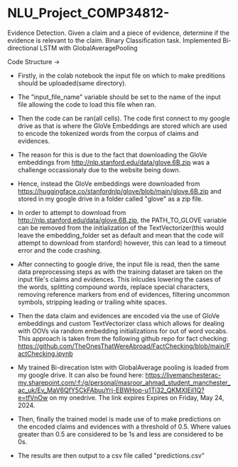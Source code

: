 # NLU_Project_COMP34812-
Evidence Detection. Given a claim and a piece of evidence, determine if the evidence is relevant to the claim.  Binary Classification task.  Implemented Bi-directional LSTM with GlobalAveragePooling

Code Structure -> 
- Firstly, in the colab notebook the input file on which to make preditions should be uploaded(same directory).
- The "input_file_name" variable should be set to the name of the input file allowing the code to load this file when ran.

- Then the code can be ran(all cells). The code first connect to my google drive as that is where the GloVe Embeddings are stored which are used to encode the tokenized words
from the corpus of claims and evidences.
- The reason for this is due to the fact that downloading the GloVe embeddings from http://nlp.stanford.edu/data/glove.6B.zip was a challenge occassionaly due to the website being down.
- Hence, instead the GloVe embeddings were downloaded from https://huggingface.co/stanfordnlp/glove/blob/main/glove.6B.zip and stored in my google drive in a folder called "glove" as a zip file.
- In order to attempt to download from http://nlp.stanford.edu/data/glove.6B.zip, the PATH_TO_GLOVE variable can be removed from the initialization of the TextVectorizer(this would leave the embedding_folder set as default and mean that the code will attempt to download from stanford) however, this can lead to a timeout error and the code crashing.

- After connecting to google drive, the input file is read, then the same data preprocessing steps as with the training dataset are taken on the input file's claims and evidences. This inlcudes lowering the cases of the words, splitting compound words, replace special characters, removing reference markers from end of evidences, filtering uncommon symbols, stripping leading or trailing white spaces.

- Then the data claim and evidences are encoded via the use of GloVe embeddings and custom TextVectorizer class which allows for dealing with OOVs via random embedding initializations for out of word vocabs. This approach is taken from the following github repo for fact checking: https://github.com/TheOnesThatWereAbroad/FactChecking/blob/main/FactChecking.ipynb

- My trained Bi-direcation lstm with GlobalAverage pooling is loaded from my google drive. It can also be found here: https://livemanchesterac-my.sharepoint.com/:f:/g/personal/masroor_ahmad_student_manchester_ac_uk/Ev_MaV6QfY5CkFAbuuYrj-EBWHop-u1Ti32_QKMXIEil1Q?e=tfVnOw   on my onedrive. The link expires Expires on Friday, May 24, 2024.

- Then, finally the trained model is made use of to make predictions on the encoded claims and evidences with a threshold of 0.5. Where values greater than 0.5 are considered to be 1s and less are considered to be 0s.

- The results are then output to a csv file called "predictions.csv"

